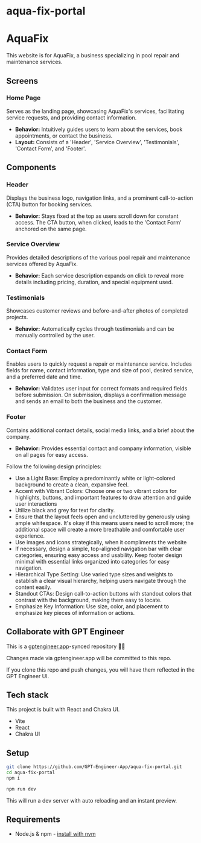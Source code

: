 # aqua-fix-portal

# **AquaFix**

This website is for AquaFix, a business specializing in pool repair and maintenance services.

## **Screens**

### **Home Page**
Serves as the landing page, showcasing AquaFix's services, facilitating service requests, and providing contact information.

- **Behavior:** Intuitively guides users to learn about the services, book appointments, or contact the business.
- **Layout:** Consists of a 'Header', 'Service Overview', 'Testimonials', 'Contact Form', and 'Footer'.

## **Components**

### **Header**
Displays the business logo, navigation links, and a prominent call-to-action (CTA) button for booking services.

- **Behavior:** Stays fixed at the top as users scroll down for constant access. The CTA button, when clicked, leads to the 'Contact Form' anchored on the same page.

### **Service Overview**
Provides detailed descriptions of the various pool repair and maintenance services offered by AquaFix.

- **Behavior:** Each service description expands on click to reveal more details including pricing, duration, and special equipment used.

### **Testimonials**
Showcases customer reviews and before-and-after photos of completed projects.

- **Behavior:** Automatically cycles through testimonials and can be manually controlled by the user.

### **Contact Form**
Enables users to quickly request a repair or maintenance service. Includes fields for name, contact information, type and size of pool, desired service, and a preferred date and time.

- **Behavior:** Validates user input for correct formats and required fields before submission. On submission, displays a confirmation message and sends an email to both the business and the customer.

### **Footer**
Contains additional contact details, social media links, and a brief about the company.

- **Behavior:** Provides essential contact and company information, visible on all pages for easy access.

Follow the following design principles:
- Use a Light Base: Employ a predominantly white or light-colored background to create a clean, expansive feel.
- Accent with Vibrant Colors: Choose one or two vibrant colors for highlights, buttons, and important features to draw attention and guide user interactions
- Utilize black and grey for text for clarity.
- Ensure that the layout feels open and uncluttered by generously using ample whitespace. It's okay if this means users need to scroll more; the additional space will create a more breathable and comfortable user experience. 
- Use images and icons strategically, when it compliments the website
- If necessary, design a simple, top-aligned navigation bar with clear categories, ensuring easy access and usability. Keep footer design minimal with essential links organized into categories for easy navigation.
- Hierarchical Type Setting: Use varied type sizes and weights to establish a clear visual hierarchy, helping users navigate through the content easily.
- Standout CTAs: Design call-to-action buttons with standout colors that contrast with the background, making them easy to locate.
- Emphasize Key Information: Use size, color, and placement to emphasize key pieces of information or actions.

## Collaborate with GPT Engineer

This is a [gptengineer.app](https://gptengineer.app)-synced repository 🌟🤖

Changes made via gptengineer.app will be committed to this repo.

If you clone this repo and push changes, you will have them reflected in the GPT Engineer UI.

## Tech stack

This project is built with React and Chakra UI.

- Vite
- React
- Chakra UI

## Setup

```sh
git clone https://github.com/GPT-Engineer-App/aqua-fix-portal.git
cd aqua-fix-portal
npm i
```

```sh
npm run dev
```

This will run a dev server with auto reloading and an instant preview.

## Requirements

- Node.js & npm - [install with nvm](https://github.com/nvm-sh/nvm#installing-and-updating)
